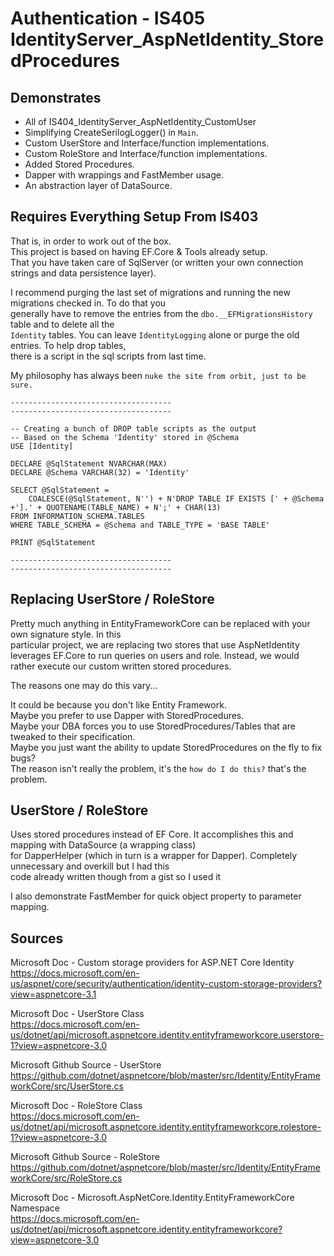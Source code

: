 # Authentication - IS405 IdentityServer_AspNetIdentity_StoredProcedures

## Demonstrates

 * All of IS404_IdentityServer_AspNetIdentity_CustomUser  
 * Simplifying CreateSerilogLogger() in `Main`.
 * Custom UserStore and Interface/function implementations.
 * Custom RoleStore and Interface/function implementations.
 * Added Stored Procedures.
 * Dapper with wrappings and FastMember usage.
 * An abstraction layer of DataSource.

## Requires Everything Setup From IS403
That is, in order to work out of the box.  
This project is based on having EF.Core & Tools already setup.  
That you have taken care of SqlServer (or written your own connection strings and data persistence layer).  

I recommend purging the last set of migrations and running the new migrations checked in. To do that you  
generally have to remove the entries from the `dbo.__EFMigrationsHistory` table and to delete all the  
`Identity` tables. You can leave `IdentityLogging` alone or purge the old entries. To help drop tables,  
there is a script in the sql scripts from last time.   

My philosophy has always been `nuke the site from orbit, just to be sure.`  

```tsql
------------------------------------
------------------------------------

-- Creating a bunch of DROP table scripts as the output
-- Based on the Schema 'Identity' stored in @Schema
USE [Identity]

DECLARE @SqlStatement NVARCHAR(MAX)
DECLARE @Schema VARCHAR(32) = 'Identity'

SELECT @SqlStatement = 
    COALESCE(@SqlStatement, N'') + N'DROP TABLE IF EXISTS [' + @Schema +'].' + QUOTENAME(TABLE_NAME) + N';' + CHAR(13)
FROM INFORMATION_SCHEMA.TABLES
WHERE TABLE_SCHEMA = @Schema and TABLE_TYPE = 'BASE TABLE'

PRINT @SqlStatement

------------------------------------
------------------------------------
```

## Replacing UserStore / RoleStore
Pretty much anything in EntityFrameworkCore can be replaced with your own signature style. In this  
particular project, we are replacing two stores that use AspNetIdentity leverages EF.Core to run 
queries on users and role. Instead, we would rather execute our custom written stored procedures.  

The reasons one may do this vary...  

It could be because you don't like Entity Framework.  
Maybe you prefer to use Dapper with StoredProcedures.  
Maybe your DBA forces you to use StoredProcedures/Tables that are tweaked to their specification.  
Maybe you just want the ability to update StoredProcedures on the fly to fix bugs?  
The reason isn't really the problem, it's the `how do I do this?` that's the problem.  

## UserStore / RoleStore
Uses stored procedures instead of EF Core. It accomplishes this and mapping with DataSource (a wrapping class)  
for DapperHelper (which in turn is a wrapper for Dapper). Completely unnecessary and overkill but I had this  
code already written though from a gist so I used it  

I also demonstrate FastMember for quick object property to parameter mapping.  

## Sources

Microsoft Doc - Custom storage providers for ASP.NET Core Identity  
https://docs.microsoft.com/en-us/aspnet/core/security/authentication/identity-custom-storage-providers?view=aspnetcore-3.1  

Microsoft Doc - UserStore<TUser> Class  
https://docs.microsoft.com/en-us/dotnet/api/microsoft.aspnetcore.identity.entityframeworkcore.userstore-1?view=aspnetcore-3.0  

Microsoft Github Source - UserStore  
https://github.com/dotnet/aspnetcore/blob/master/src/Identity/EntityFrameworkCore/src/UserStore.cs  

Microsoft Doc - RoleStore<TRole> Class  
https://docs.microsoft.com/en-us/dotnet/api/microsoft.aspnetcore.identity.entityframeworkcore.rolestore-1?view=aspnetcore-3.0  

Microsoft Github Source - RoleStore  
https://github.com/dotnet/aspnetcore/blob/master/src/Identity/EntityFrameworkCore/src/RoleStore.cs  

Microsoft Doc - Microsoft.AspNetCore.Identity.EntityFrameworkCore Namespace  
https://docs.microsoft.com/en-us/dotnet/api/microsoft.aspnetcore.identity.entityframeworkcore?view=aspnetcore-3.0  